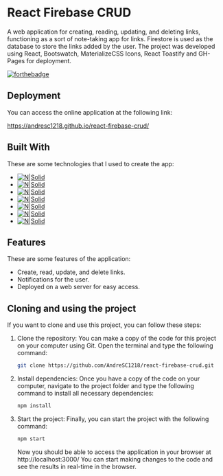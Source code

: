 # React Firebase CRUD

A web application for creating, reading, updating, and deleting links, functioning as a sort of note-taking app for links. Firestore is used as the database to store the links added by the user. The project was developed using React, Bootswatch, MaterializeCSS Icons, React Toastify and GH-Pages for deployment.

[![forthebadge](http://forthebadge.com/images/badges/built-with-love.svg)]()

## Deployment

You can access the online application at the following link:

https://andresc1218.github.io/react-firebase-crud/

## Built With

These are some technologies that I used to create the app:

- [![N|Solid](https://img.shields.io/badge/React-20232A?style=for-the-badge&logo=react&logoColor=61DAFB)](https://reactjs.org/)
- [![N|Solid](https://img.shields.io/badge/firebase-ffca28?style=for-the-badge&logo=firebase&logoColor=black)](https://firebase.google.com/)
- [![N|Solid](https://img.shields.io/badge/Bootstrap-563D7C?style=for-the-badge&logo=bootstrap&logoColor=white)](https://nodesource.com/products/nsolid)
- [![N|Solid](https://img.shields.io/badge/GitHub%20Pages-222222?style=for-the-badge&logo=GitHub%20Pages&logoColor=white)](https://nodesource.com/products/nsolid)
- [![N|Solid](https://img.shields.io/badge/HTML5-E34F26?style=for-the-badge&logo=html5&logoColor=white)](https://nodesource.com/products/nsolid)
- [![N|Solid](https://img.shields.io/badge/CSS3-1572B6?style=for-the-badge&logo=css3&logoColor=white)](https://nodesource.com/products/nsolid)
- [![N|Solid](https://img.shields.io/badge/JavaScript-323330?style=for-the-badge&logo=javascript&logoColor=F7DF1E)](https://nodesource.com/products/nsolid)

## Features

These are some features of the application:

- Create, read, update, and delete links.
- Notifications for the user.
- Deployed on a web server for easy access.

## Cloning and using the project

If you want to clone and use this project, you can follow these steps:

1. Clone the repository: You can make a copy of the code for this project on your computer using Git. Open the terminal and type the following command:

    ```bash
    git clone https://github.com/AndreSC1218/react-firebase-crud.git
    ```
2. Install dependencies: Once you have a copy of the code on your computer, navigate to the project folder and type the following command to install all necessary dependencies:

    ```bash
    npm install
    ```
3. Start the project: Finally, you can start the project with the following command:

    ```bash
    npm start
    ```
    Now you should be able to access the application in your browser at http://localhost:3000/ You can start making changes to the code and see the results in real-time in the browser.

 
 



